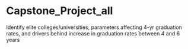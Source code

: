 # Capstone_Project_all
Identify elite colleges/universities, parameters affecting 4-yr graduation rates, and drivers behind increase in graduation rates between 4 and 6 years
